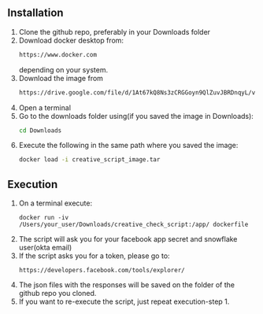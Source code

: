 ## Installation
1. Clone the github repo, preferably in your Downloads folder
2. Download docker desktop from:
    ```sh
    https://www.docker.com 
    ```
    depending on your system.
3. Download the image from
    ```sh
    https://drive.google.com/file/d/1At67kQ8Ns3zCRGGoyn9QlZuvJBRDnqyL/view?usp=sharing
    ```
4. Open a terminal
5. Go to the downloads folder using(if you saved the image in Downloads):
    ```sh
    cd Downloads
    ```    
6. Execute the following in the same path where you saved the image:
    ```sh
    docker load -i creative_script_image.tar
    ```  

## Execution
1. On a terminal execute:
    ```
    docker run -iv /Users/your_user/Downloads/creative_check_script:/app/ dockerfile
    ``` 
2. The script will ask you for your facebook app secret and snowflake user(okta email)
3. If the script asks you for a token, please go to:
    ``` 
    https://developers.facebook.com/tools/explorer/
    ``` 
4. The json files with the responses will be saved on the folder of the github repo you cloned.
5. If you want to re-execute the script, just repeat execution-step 1.


